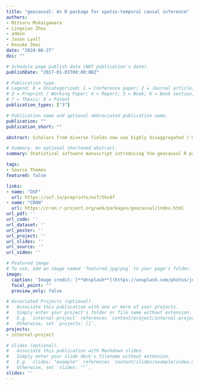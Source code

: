 ```yaml
---
title: "geocausal: An R package for spatio-temporal causal inference"
authors:
- Mitsuru Mukaigawara
- Lingxiao Zhou
- admin
- Jason Lyall
- Kosuke Imai
date: "2024-08-27"
doi: ""

# Schedule page publish date (NOT publication's date).
publishDate: "2017-01-01T00:00:00Z"

# Publication type.
# Legend: 0 = Uncategorized; 1 = Conference paper; 2 = Journal article;
# 3 = Preprint / Working Paper; 4 = Report; 5 = Book; 6 = Book section;
# 7 = Thesis; 8 = Patent
publication_types: ["3"]

# Publication name and optional abbreviated publication name.
publication: ""
publication_short: ""

abstract: Scholars from diverse fields now use highly disaggregated ('microlevel') 

# Summary. An optional shortened abstract.
summary: Statistical software manuscript introducing the geocausal R package for spatio-temporal causal inference.

tags:
- Source Themes
featured: false

links:
- name: "OSF"
  url: https://osf.io/preprints/osf/5kc6f
- name: "CRAN"
  url: https://cran.r-project.org/web/packages/geocausal/index.html
url_pdf: ''
url_code: ''
url_dataset: ''
url_poster: ''
url_project: ''
url_slides: ''
url_source: ''
url_video: ''

# Featured image
# To use, add an image named `featured.jpg/png` to your page's folder. 
image:
  caption: 'Image credit: [**Unsplash**](https://unsplash.com/photos/jdD8gXaTZsc)'
  focal_point: ""
  preview_only: false

# Associated Projects (optional).
#   Associate this publication with one or more of your projects.
#   Simply enter your project's folder or file name without extension.
#   E.g. `internal-project` references `content/project/internal-project/index.md`.
#   Otherwise, set `projects: []`.
projects:
- internal-project

# Slides (optional).
#   Associate this publication with Markdown slides.
#   Simply enter your slide deck's filename without extension.
#   E.g. `slides: "example"` references `content/slides/example/index.md`.
#   Otherwise, set `slides: ""`.
slides: ''
---
```


